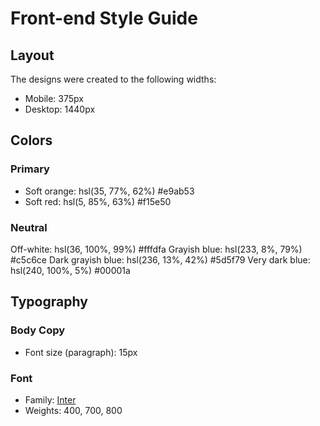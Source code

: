 # Front-end Style Guide

## Layout

The designs were created to the following widths:

- Mobile: 375px
- Desktop: 1440px

## Colors

### Primary

- Soft orange: hsl(35, 77%, 62%)
  #e9ab53
- Soft red: hsl(5, 85%, 63%)
  #f15e50

### Neutral

Off-white: hsl(36, 100%, 99%)
#fffdfa
Grayish blue: hsl(233, 8%, 79%)
#c5c6ce
Dark grayish blue: hsl(236, 13%, 42%)
#5d5f79
Very dark blue: hsl(240, 100%, 5%)
#00001a

## Typography

### Body Copy

- Font size (paragraph): 15px

### Font

- Family: [Inter](https://fonts.google.com/specimen/Inter)
- Weights: 400, 700, 800
